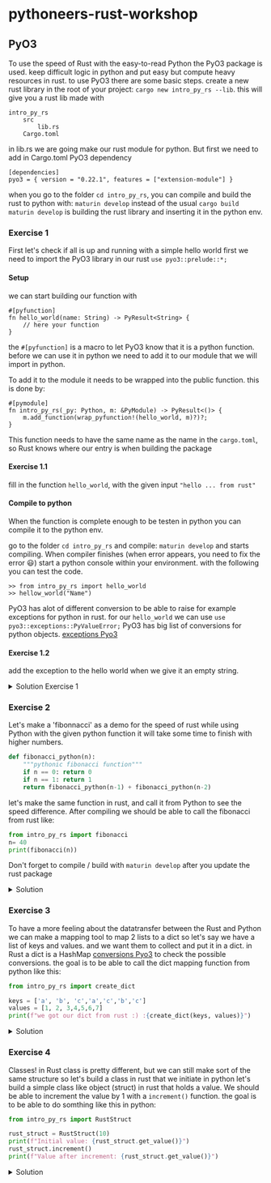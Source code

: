 # pythoneers-rust-workshop


## PyO3
To use the speed of Rust with the easy-to-read Python the PyO3 package is used.
keep difficult logic in python and put easy but compute heavy resources in rust.
to use PyO3 there are some basic steps.
create a new rust library in the root of your project:
`cargo new intro_py_rs --lib`.
this will give you a rust lib made with 
```
intro_py_rs
    src
        lib.rs
    Cargo.toml
```
in lib.rs we are going make our rust module for python.
But first we need to add in Cargo.toml PyO3 dependency

```
[dependencies]
pyo3 = { version = "0.22.1", features = ["extension-module"] }
```

when you go to the folder `cd intro_py_rs`, you can compile and build the rust to python with:
`maturin develop` instead of the usual `cargo build`
`maturin develop` is building the rust library and inserting it in the python env.

### Exercise 1 
First let's check if all is up and running with a simple hello world
first we need to import the PyO3 library in our rust
`use pyo3::prelude::*;` 
#### Setup
we can start building our function with 

```
#[pyfunction]
fn hello_world(name: String) -> PyResult<String> {
    // here your function
}
```
the `#[pyfunction]` is a macro to let PyO3 know that it is a python function.
before we can use it in python we need to add it to our module that we will import in python.

To add it to the module it needs to be wrapped into the public function.
this is done by:
```
#[pymodule]
fn intro_py_rs(_py: Python, m: &PyModule) -> PyResult<()> {
    m.add_function(wrap_pyfunction!(hello_world, m)?)?;
}
```
This function needs to have the same name as the name in the `cargo.toml`, 
so Rust knows where our entry is when building the package
#### Exercise 1.1
fill in the function `hello_world`, with the given input `"hello ... from rust"`

#### Compile to python
When the function is complete enough to be testen in python you can compile it to the python env.

go to the folder `cd intro_py_rs` and compile: `maturin develop` and starts compiling. 
When compiler finishes (when error appears, you need to fix the error 😃) start a python console within your environment. 
with the following you can test the code.
```
>> from intro_py_rs import hello_world
>> hellow_world("Name")
```
PyO3 has alot of different conversion to be able to raise for example exceptions for python in rust.
for our `hello_world` we can use 
`use pyo3::exceptions::PyValueError;` PyO3 has big list of conversions for python objects.
[exceptions Pyo3](https://pyo3.rs/v0.11.0/exception)

#### Exercise 1.2
add the exception to the hello world when we give it an empty string.

<details>
<summary>Solution Exercise 1</summary>

```rust
#[pyfunction]
fn hello_world(name: String) -> PyResult<String> {
    if name.trim().is_empty() {
        Err(PyValueError::new_err("Please provide a valid string!"))
    } else {
        Ok(format!("hello {} from rust", name))
    }
}
#[pymodule]
fn intro_py_rs(_py: Python, m: &PyModule) -> PyResult<()> {
    m.add_function(wrap_pyfunction!(hello_world, m)?)?;
    Ok(())
}
```
</details>

### Exercise 2
Let's make a 'fibonnacci' as a demo for the speed of rust while using Python
with the given python function it will take some time to finish with higher numbers.
```python
def fibonacci_python(n):
    """pythonic fibonacci function"""
    if n == 0: return 0
    if n == 1: return 1
    return fibonacci_python(n-1) + fibonacci_python(n-2)
```
let's make the same function in rust, and call it from Python to see the speed difference.
After compiling we should be able to call the fibonacci from rust like:
```python
from intro_py_rs import fibonacci
n= 40
print(fibonacci(n))
```
Don't forget to compile / build with `maturin develop` after you update the rust package

<details>
<summary>Solution</summary>

```rust
#[pyfunction]
pub fn fibonacci(n: u32) -> u32 {
    match n {
        0 => 0,
        1 => 1,
        _ => fibonacci(n - 1) + fibonacci(n - 2),
    }
}
#[pymodule]
fn intro_py_rs(_py: Python, m: &PyModule) -> PyResult<()> {
    m.add_function(wrap_pyfunction!(hello_world, m)?)?;
    m.add_function(wrap_pyfunction!(fibonacci, m)?)?; // < our new function
    Ok(())
}
```
</details>

### Exercise 3
To have a more feeling about the datatransfer between the Rust and Python we can make a mapping tool to map 2 lists to a dict
so let's say we have a list of keys and values. and we want them to collect and put it in a dict.
in Rust a dict is a HashMap [conversions Pyo3](https://pyo3.rs/v0.11.0/conversions) to check the possible conversions. 
the goal is to be able to call the dict mapping function from python like this:
```python
from intro_py_rs import create_dict

keys = ['a', 'b', 'c','a','c','b','c']
values = [1, 2, 3,4,5,6,7]
print(f"we got our dict from rust :) :{create_dict(keys, values)}")
```

<details>
<summary>Solution</summary>

```rust
#[pyfunction]
pub fn create_dict(keys: Vec<String>, values: Vec<i32>) -> PyResult<HashMap<String, Vec<i32>>> {
    if keys.len() != values.len() {
        return Err(PyValueError::new_err("Lengths of keys and values must match"));
    }

    let mut map = HashMap::new();
    for (key, value) in keys.into_iter().zip(values.into_iter()) {
        map.entry(key).or_insert(Vec::new()).push(value);
    }

    Ok(map)
}
#[pymodule]
fn intro_py_rs(_py: Python, m: &PyModule) -> PyResult<()> {
    m.add_function(wrap_pyfunction!(hello_world, m)?)?;
    m.add_function(wrap_pyfunction!(create_dict, m)?)?; // < our new function
    m.add_function(wrap_pyfunction!(fibonacci, m)?)?;
    Ok(())
}

```

</details>

### Exercise 4 
Classes! in Rust class is pretty different, but we can still make sort of the same structure
so let's build a class in rust that we initiate in python
let's build a simple class like object (struct) in rust that holds a value. 
We should be able to increment the value by 1 with a `increment()` function.
the goal is to be able to do somthing like this in python:
```python
from intro_py_rs import RustStruct

rust_struct = RustStruct(10)
print(f"Initial value: {rust_struct.get_value()}")
rust_struct.increment()
print(f"Value after increment: {rust_struct.get_value()}")
```

<details>
<summary>Solution</summary>

```rust
#[pyclass]
struct CustomStruct {
    value: i32,
}

#[pymethods]
impl CustomStruct {
    #[new]
    fn new(value: i32) -> Self {
        CustomStruct { value }
    }

    fn increment(&mut self) {
        self.value += 1;
    }

    fn get_value(&self) -> i32 {
        self.value
    }
}
#[pymodule]
fn intro_py_rs(_py: Python, m: &PyModule) -> PyResult<()> {
    m.add_function(wrap_pyfunction!(hello_world, m)?)?;
    m.add_function(wrap_pyfunction!(create_dict, m)?)?;
    m.add_function(wrap_pyfunction!(fibonacci, m)?)?;
    m.add_class::<CustomStruct>()?; // < our new class
    Ok(())
}
```

</details>

